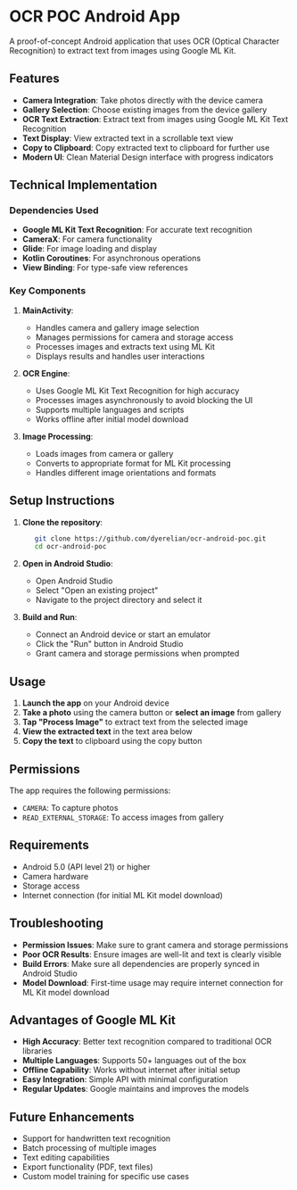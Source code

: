 # OCR POC Android App

A proof-of-concept Android application that uses OCR (Optical Character Recognition) to extract text from images using Google ML Kit.

## Features

- **Camera Integration**: Take photos directly with the device camera
- **Gallery Selection**: Choose existing images from the device gallery
- **OCR Text Extraction**: Extract text from images using Google ML Kit Text Recognition
- **Text Display**: View extracted text in a scrollable text view
- **Copy to Clipboard**: Copy extracted text to clipboard for further use
- **Modern UI**: Clean Material Design interface with progress indicators

## Technical Implementation

### Dependencies Used

- **Google ML Kit Text Recognition**: For accurate text recognition
- **CameraX**: For camera functionality
- **Glide**: For image loading and display
- **Kotlin Coroutines**: For asynchronous operations
- **View Binding**: For type-safe view references

### Key Components

1. **MainActivity**:
   - Handles camera and gallery image selection
   - Manages permissions for camera and storage access
   - Processes images and extracts text using ML Kit
   - Displays results and handles user interactions

2. **OCR Engine**:
   - Uses Google ML Kit Text Recognition for high accuracy
   - Processes images asynchronously to avoid blocking the UI
   - Supports multiple languages and scripts
   - Works offline after initial model download

3. **Image Processing**:
   - Loads images from camera or gallery
   - Converts to appropriate format for ML Kit processing
   - Handles different image orientations and formats

## Setup Instructions

1. **Clone the repository**:
   ```bash
      git clone https://github.com/dyerelian/ocr-android-poc.git
      cd ocr-android-poc
   ```

2. **Open in Android Studio**:
   - Open Android Studio
   - Select "Open an existing project"
   - Navigate to the project directory and select it

3. **Build and Run**:
   - Connect an Android device or start an emulator
   - Click the "Run" button in Android Studio
   - Grant camera and storage permissions when prompted

## Usage

1. **Launch the app** on your Android device
2. **Take a photo** using the camera button or **select an image** from gallery
3. **Tap "Process Image"** to extract text from the selected image
4. **View the extracted text** in the text area below
5. **Copy the text** to clipboard using the copy button

## Permissions

The app requires the following permissions:
- `CAMERA`: To capture photos
- `READ_EXTERNAL_STORAGE`: To access images from gallery

## Requirements

- Android 5.0 (API level 21) or higher
- Camera hardware
- Storage access
- Internet connection (for initial ML Kit model download)

## Troubleshooting

- **Permission Issues**: Make sure to grant camera and storage permissions
- **Poor OCR Results**: Ensure images are well-lit and text is clearly visible
- **Build Errors**: Make sure all dependencies are properly synced in Android Studio
- **Model Download**: First-time usage may require internet connection for ML Kit model download

## Advantages of Google ML Kit

- **High Accuracy**: Better text recognition compared to traditional OCR libraries
- **Multiple Languages**: Supports 50+ languages out of the box
- **Offline Capability**: Works without internet after initial setup
- **Easy Integration**: Simple API with minimal configuration
- **Regular Updates**: Google maintains and improves the models

## Future Enhancements

- Support for handwritten text recognition
- Batch processing of multiple images
- Text editing capabilities
- Export functionality (PDF, text files)
- Custom model training for specific use cases

